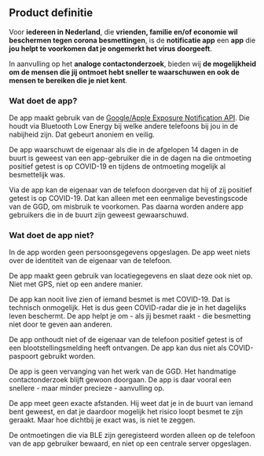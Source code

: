 ## Product definitie

Voor **iedereen in Nederland**, die **vrienden, familie en/of economie wil beschermen tegen corona besmettingen**, 
is de **notificatie app** een **app** die **jou helpt te voorkomen dat je ongemerkt het virus doorgeeft**. 

In aanvulling op het **analoge contactonderzoek**, bieden wij **de mogelijkheid om de mensen die jij ontmoet hebt sneller te waarschuwen en ook de mensen te bereiken die je niet kent**.

### Wat doet de app?

De app maakt gebruik van de [Google/Apple Exposure Notification API](https://www.apple.com/covid19/contacttracing). Die houdt via Bluetooth Low Energy bij welke andere telefoons bij jou in de nabijheid zijn. Dat gebeurt anoniem en veilig.

De app waarschuwt de eigenaar als die in de afgelopen 14 dagen in de buurt is geweest van een app-gebruiker die in de dagen na die ontmoeting positief getest is op COVID-19 en tijdens de ontmoeting mogelijk al besmettelijk was.

Via de app kan de eigenaar van de telefoon doorgeven dat hij of zij positief getest is op COVID-19. Dat kan alleen met een eenmalige bevestingscode van de GGD, om misbruik te voorkomen. Pas daarna worden andere app gebruikers die in de buurt zijn geweest gewaarschuwd.

### Wat doet de app niet?

In de app worden geen persoonsgegevens opgeslagen. De app weet niets over de identiteit van de eigenaar van de telefoon.  

De app maakt geen gebruik van locatiegegevens en slaat deze ook niet op. Niet met GPS, niet op een andere manier. 

De app kan nooit live zien of iemand besmet is met COVID-19. Dat is technisch onmogelijk. Het is dus geen COVID-radar die je in het dagelijks leven beschermt. De app helpt je om - als jij besmet raakt - die besmetting niet door te geven aan anderen.

De app onthoudt niet of de eigenaar van de telefoon positief getest is of een blootstellingsmelding heeft ontvangen. De app kan dus niet als COVID-paspoort gebruikt worden. 

De app is geen vervanging van het werk van de GGD. Het handmatige contactonderzoek blijft gewoon doorgaan. De app is daar vooral een snellere - maar minder precieze - aanvulling op.

De app meet geen exacte afstanden. Hij weet dat je in de buurt van iemand bent geweest, en dat je daardoor mogelijk het risico loopt besmet te zijn geraakt. Maar hoe dichtbij je exact was, is niet te zeggen. 

De ontmoetingen die via BLE zijn geregisteerd worden alleen op de telefoon van de app gebruiker bewaard, en niet op een centrale server opgeslagen.

